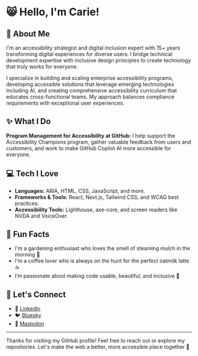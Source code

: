 # 😸 Hello, I'm Carie!

## 🚀 About Me
I'm an accessibility strategist and digital inclusion expert with 15+ years transforming digital experiences for diverse users. I bridge technical development expertise with inclusive design principles to create technology that truly works for everyone.

I specialize in building and scaling enterprise accessibility programs, developing accessible solutions that leverage emerging technologies including AI, and creating comprehensive accessibility curriculum that educates cross-functional teams. My approach balances compliance requirements with exceptional user experiences.

## ✨ What I Do
**Program Management for Accessibility at GitHub:** I help support the Accessibility Champions program, gather valuable feedback from users and customers, and work to make GitHub Copilot AI more accessible for everyone.

## 💻 Tech I Love
- **Languages:** ARIA, HTML, CSS, JavaScript, and more.
- **Frameworks & Tools:** React, Next.js, Tailwind CSS, and WCAG best practices.
- **Accessibility Tools:** Lighthouse, axe-core, and screen readers like NVDA and VoiceOver.

## 🌟 Fun Facts
- I'm a gardening enthusiast who loves the smell of steaming mulch in the morning 🌱
- I'm a coffee lover who is always on the hunt for the perfect oatmilk latte ☕
- I’m passionate about making code usable, beautiful, and inclusive 🦾

## 📢 Let's Connect
- 💼 [LinkedIn](https://linkedin.com/in/cariefisher)  
- 🐦 [Bluesky](https://bsky.app/profile/cariefisher.bsky.social)  
- 🐘 [Mastodon](https://mstdn.social/@cariefisher)  

---

Thanks for visiting my GitHub profile! Feel free to reach out or explore my repositories. Let's make the web a better, more accessible place together 🫶
